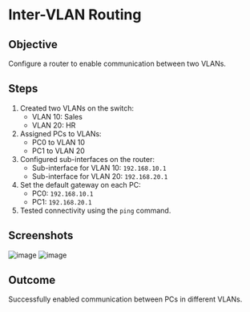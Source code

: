 # Inter-VLAN Routing

## Objective
Configure a router to enable communication between two VLANs.

## Steps
1. Created two VLANs on the switch:
   - VLAN 10: Sales
   - VLAN 20: HR
2. Assigned PCs to VLANs:
   - PC0 to VLAN 10
   - PC1 to VLAN 20
3. Configured sub-interfaces on the router:
   - Sub-interface for VLAN 10: `192.168.10.1`
   - Sub-interface for VLAN 20: `192.168.20.1`
4. Set the default gateway on each PC:
   - PC0: `192.168.10.1`
   - PC1: `192.168.20.1`
5. Tested connectivity using the `ping` command.

## Screenshots
![image](https://github.com/user-attachments/assets/b6715ff1-1b39-4f98-b0ae-923eac01ce17)
![image](https://github.com/user-attachments/assets/a0051d69-044b-4c72-b66e-2324e3d58dda)

## Outcome
Successfully enabled communication between PCs in different VLANs.
